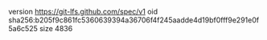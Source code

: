 version https://git-lfs.github.com/spec/v1
oid sha256:b205f9c861fc5360639394a36706f4f245aadde4d19bf0fff9e291e0f5a6c525
size 4836
